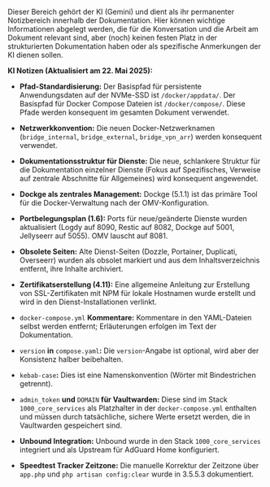 Dieser Bereich gehört der KI (Gemini) und dient als ihr permanenter Notizbereich innerhalb der Dokumentation. Hier können wichtige Informationen abgelegt werden, die für die Konversation und die Arbeit am Dokument relevant sind, aber (noch) keinen festen Platz in der strukturierten Dokumentation haben oder als spezifische Anmerkungen der KI dienen sollen.

**KI Notizen (Aktualisiert am 22. Mai 2025):**

- **Pfad-Standardisierung:** Der Basispfad für persistente Anwendungsdaten auf der NVMe-SSD ist `/docker/appdata/`. Der Basispfad für Docker Compose Dateien ist `/docker/compose/`. Diese Pfade werden konsequent im gesamten Dokument verwendet.
    
- **Netzwerkkonvention:** Die neuen Docker-Netzwerknamen (`bridge_internal`, `bridge_external`, `bridge_vpn_arr`) werden konsequent verwendet.
    
- **Dokumentationsstruktur für Dienste:** Die neue, schlankere Struktur für die Dokumentation einzelner Dienste (Fokus auf Spezifisches, Verweise auf zentrale Abschnitte für Allgemeines) wird konsequent angewendet.
    
- **Dockge als zentrales Management:** Dockge (5.1.1) ist das primäre Tool für die Docker-Verwaltung nach der OMV-Konfiguration.
    
- **Portbelegungsplan (1.6):** Ports für neue/geänderte Dienste wurden aktualisiert (Logdy auf 8090, Restic auf 8082, Dockge auf 5001, Jellyseerr auf 5055). OMV lauscht auf 8081.
    
- **Obsolete Seiten:** Alte Dienst-Seiten (Dozzle, Portainer, Duplicati, Overseerr) wurden als obsolet markiert und aus dem Inhaltsverzeichnis entfernt, ihre Inhalte archiviert.
    
- **Zertifikatserstellung (4.11):** Eine allgemeine Anleitung zur Erstellung von SSL-Zertifikaten mit NPM für lokale Hostnamen wurde erstellt und wird in den Dienst-Installationen verlinkt.
    
- `docker-compose.yml` **Kommentare:** Kommentare in den YAML-Dateien selbst werden entfernt; Erläuterungen erfolgen im Text der Dokumentation.
    
- `version` **in** `compose.yaml`**:** Die `version`-Angabe ist optional, wird aber der Konsistenz halber beibehalten.
    
- `kebab-case`**:** Dies ist eine Namenskonvention (Wörter mit Bindestrichen getrennt).
    
- `admin_token` **und** `DOMAIN` **für Vaultwarden:** Diese sind im Stack `1000_core_services` als Platzhalter in der `docker-compose.yml` enthalten und müssen durch tatsächliche, sichere Werte ersetzt werden, die in Vaultwarden gespeichert sind.
    
- **Unbound Integration:** Unbound wurde in den Stack `1000_core_services` integriert und als Upstream für AdGuard Home konfiguriert.
    
- **Speedtest Tracker Zeitzone:** Die manuelle Korrektur der Zeitzone über `app.php` und `php artisan config:clear` wurde in 3.5.5.3 dokumentiert.